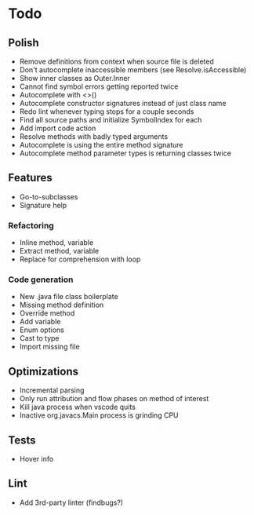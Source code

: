 # Todo

## Polish
* Remove definitions from context when source file is deleted
* Don't autocomplete inaccessible members (see Resolve.isAccessible)
* Show inner classes as Outer.Inner
* Cannot find symbol errors getting reported twice
* Autocomplete with <>()
* Autocomplete constructor signatures instead of just class name
* Redo lint whenever typing stops for a couple seconds
* Find all source paths and initialize SymbolIndex for each
* Add import code action
* Resolve methods with badly typed arguments
* Autocomplete is using the entire method signature
* Autocomplete method parameter types is returning classes twice

## Features 
* Go-to-subclasses
* Signature help

### Refactoring
* Inline method, variable
* Extract method, variable
* Replace for comprehension with loop

### Code generation
* New .java file class boilerplate
* Missing method definition
* Override method
* Add variable
* Enum options
* Cast to type
* Import missing file

## Optimizations
* Incremental parsing
* Only run attribution and flow phases on method of interest
* Kill java process when vscode quits
* Inactive org.javacs.Main process is grinding CPU

## Tests
* Hover info

## Lint
* Add 3rd-party linter (findbugs?)